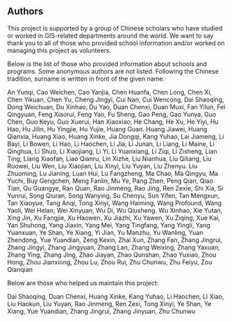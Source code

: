 ## Authors

This project is supported by a group of Chinese scholars who have studied or worked in GIS-related departments around the world. We want to say thank you to all of those who provided school information and/or worked on managing this project as volunteers.

Below is the list of those who provided information about schools and programs. Some anonymous authors are not listed. Following the Chinese tradition, surname is written in front of the given name.

An Yunqi, Cao Weichen, Cao Yanjia, Chen Huanfa, Chen Long, Chen Xi, Chen Yikuan, Chen Yu, Cheng Jingyi, Cui Nan, Cui Wencong, Dai Shaoqing, Dong Weichuan, Du Xinhao, Du Yao, Duan Chenxi, Duan Muxi, Fan Yilun, Fei Qingyuan, Feng Xiaorui, Feng Yao, Fu Sheng, Gao Peng, Gao Yunya, Guo Chen, Guo Keyu, Guo Xuerui, Han Xiaoxiao, He Chang, He Xu, He Yiyi, Hu Hao, Hu Jilin, Hu Yingjie, Hu Yujie, Huang Guan. Huang Jiawei, Huang Qianxia, Huang Xiao, Huang Xinke, Jia Dongqi, Kang Yuhao, Lai Jiameng, Li Bayi, Li Bowen, Li Hao, Li Haochen, Li Jia, Li Junan, Li Liang, Li Maine, Li Qinghua, Li Shuo, Li Xiaojiang, Li Yi, Li Yuanxiang, Li Ziqi, Li Zisheng, Lian Ting, Liang Xiaofan, Liao Qianru, Lin Xizhe, Liu Nianhua, Liu Qiliang, Liu Ruowei, Liu Wen, Liu Xiaojian, Liu Xinyi, Liu Yuyan, Liu Zhenyu. Liu Zhuoming, Lu Jianing, Luan Hui, Lu Fangzheng, Ma Chao, Ma Qingyu, Ma Yuchi, Buy Gengchen, Meng Fanlin, Mu Ye, Pang Zhen, Peng Qian, Qiao Tian, Qu Guangye, Ran Quan, Rao Jinmeng, Rao Jing, Ren Zexie, Shi Xia, Si Yunrui, Song Qiuran, Song Wanying, Su Chenyu, Sun Yifen, Tan Mengxun, Tan Xiaoyue, Tang Anqi, Tong Xinyi, Wang Haiming, Wang Profound, Wang Yaoli, Wei Helan, Wei Xinyuan, Wu Di, Wu Qiusheng. Wu Xinhao, Xie Yutan, Xing Jin, Xu Fangjie, Xu Haowen, Xu Jiazhi, Xu Yawen, Xu Ziqing, Xue Kai, Yan Shuhong, Yang Jiaxin, Yang Mei, Yang Tingfang, Yang Yingli, Yang Yuanxuan, Ye Shan, Ye Xiang, Yi Jian, Yu Manzhu, Yu Wanling, Yuan Zhendong, Yue Yuandian, Zeng Kexin, Zhai Xun, Zhang Fan, Zhang Jingrui, Zhang Jingyi, Zhang Jingyuan, Zhang Lan, Zhang Weixing, Zhang Yaxuan, Zhang Ying, Zhang Jing, Zhao Jiayan, Zhao Qunshan, Zhao Yuxiao, Zhou Hong, Zhou Jianxiong, Zhou Lu, Zhou Rui, Zhu Chunwu, Zhu Feiyu, Zou Qianqian


Below are those who helped us maintain this project:

Dai Shaoqing, Duan Chenxi, Huang Xinke, Kang Yuhao, Li Haochen, Li Xiao, Liu Haokun, Liu Yuyan, Rao Jinmeng, Ren Zexi, Tong Xinyi, Ye Shan, Ye Xiang, Yue Yuandian, Zhang Jingrui, Zhang Jinyuan, Zhu Chunwu
